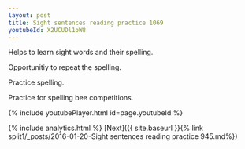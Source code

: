 ```yaml
---
layout: post
title: Sight sentences reading practice 1069
youtubeId: X2UCUDl1oW8
---
```

 
 
Helps to learn sight words and their spelling.

Opportunitiy to repeat the spelling. 

Practice spelling. 
 
Practice for spelling bee competitions. 
 
{% include youtubePlayer.html id=page.youtubeId %}
 
 
{% include analytics.html %} 
[Next]({{ site.baseurl }}{% link  split1/_posts/2016-01-20-Sight sentences reading practice 945.md%})
 
